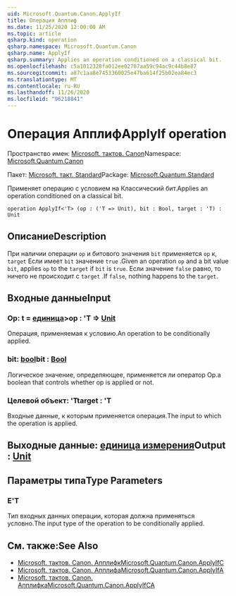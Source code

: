 ```yaml
---
uid: Microsoft.Quantum.Canon.ApplyIf
title: Операция Апплиф
ms.date: 11/25/2020 12:00:00 AM
ms.topic: article
qsharp.kind: operation
qsharp.namespace: Microsoft.Quantum.Canon
qsharp.name: ApplyIf
qsharp.summary: Applies an operation conditioned on a classical bit.
ms.openlocfilehash: c5a1012328fa012ee02707aa59c94ac9c44b8e87
ms.sourcegitcommit: a87c1aa8e7453360025e47ba614f25b02ea84ec3
ms.translationtype: MT
ms.contentlocale: ru-RU
ms.lasthandoff: 11/26/2020
ms.locfileid: "96218841"
---
```

# <a name="applyif-operation"></a><span data-ttu-id="7b6c3-102">Операция Апплиф</span><span class="sxs-lookup"><span data-stu-id="7b6c3-102">ApplyIf operation</span></span>

<span data-ttu-id="7b6c3-103">Пространство имен: [Microsoft. тактов. Canon](xref:Microsoft.Quantum.Canon)</span><span class="sxs-lookup"><span data-stu-id="7b6c3-103">Namespace: [Microsoft.Quantum.Canon](xref:Microsoft.Quantum.Canon)</span></span>

<span data-ttu-id="7b6c3-104">Пакет: [Microsoft. такт. Standard](https://nuget.org/packages/Microsoft.Quantum.Standard)</span><span class="sxs-lookup"><span data-stu-id="7b6c3-104">Package: [Microsoft.Quantum.Standard](https://nuget.org/packages/Microsoft.Quantum.Standard)</span></span>


<span data-ttu-id="7b6c3-105">Применяет операцию с условием на Классический бит.</span><span class="sxs-lookup"><span data-stu-id="7b6c3-105">Applies an operation conditioned on a classical bit.</span></span>

```qsharp
operation ApplyIf<'T> (op : ('T => Unit), bit : Bool, target : 'T) : Unit
```


## <a name="description"></a><span data-ttu-id="7b6c3-106">Описание</span><span class="sxs-lookup"><span data-stu-id="7b6c3-106">Description</span></span>

<span data-ttu-id="7b6c3-107">При наличии операции `op` и битового значения `bit` применяется `op` к, `target` Если имеет `bit` значение `true` .</span><span class="sxs-lookup"><span data-stu-id="7b6c3-107">Given an operation `op` and a bit value `bit`, applies `op` to the `target` if `bit` is `true`.</span></span> <span data-ttu-id="7b6c3-108">Если значение `false` равно, то ничего не происходит с `target` .</span><span class="sxs-lookup"><span data-stu-id="7b6c3-108">If `false`, nothing happens to the `target`.</span></span>

## <a name="input"></a><span data-ttu-id="7b6c3-109">Входные данные</span><span class="sxs-lookup"><span data-stu-id="7b6c3-109">Input</span></span>

### <a name="op--t--unit"></a><span data-ttu-id="7b6c3-110">Op: t = [единица](xref:microsoft.quantum.lang-ref.unit)></span><span class="sxs-lookup"><span data-stu-id="7b6c3-110">op : 'T => [Unit](xref:microsoft.quantum.lang-ref.unit)</span></span> 

<span data-ttu-id="7b6c3-111">Операция, применяемая к условию.</span><span class="sxs-lookup"><span data-stu-id="7b6c3-111">An operation to be conditionally applied.</span></span>


### <a name="bit--bool"></a><span data-ttu-id="7b6c3-112">bit: [bool](xref:microsoft.quantum.lang-ref.bool)</span><span class="sxs-lookup"><span data-stu-id="7b6c3-112">bit : [Bool](xref:microsoft.quantum.lang-ref.bool)</span></span>

<span data-ttu-id="7b6c3-113">Логическое значение, определяющее, применяется ли оператор Op.</span><span class="sxs-lookup"><span data-stu-id="7b6c3-113">a boolean that controls whether op is applied or not.</span></span>


### <a name="target--t"></a><span data-ttu-id="7b6c3-114">Целевой объект: 'T</span><span class="sxs-lookup"><span data-stu-id="7b6c3-114">target : 'T</span></span>

<span data-ttu-id="7b6c3-115">Входные данные, к которым применяется операция.</span><span class="sxs-lookup"><span data-stu-id="7b6c3-115">The input to which the operation is applied.</span></span>



## <a name="output--unit"></a><span data-ttu-id="7b6c3-116">Выходные данные: [единица измерения](xref:microsoft.quantum.lang-ref.unit)</span><span class="sxs-lookup"><span data-stu-id="7b6c3-116">Output : [Unit](xref:microsoft.quantum.lang-ref.unit)</span></span>



## <a name="type-parameters"></a><span data-ttu-id="7b6c3-117">Параметры типа</span><span class="sxs-lookup"><span data-stu-id="7b6c3-117">Type Parameters</span></span>

### <a name="t"></a><span data-ttu-id="7b6c3-118">Е</span><span class="sxs-lookup"><span data-stu-id="7b6c3-118">'T</span></span>

<span data-ttu-id="7b6c3-119">Тип входных данных операции, которая должна применяться условно.</span><span class="sxs-lookup"><span data-stu-id="7b6c3-119">The input type of the operation to be conditionally applied.</span></span>

## <a name="see-also"></a><span data-ttu-id="7b6c3-120">См. также:</span><span class="sxs-lookup"><span data-stu-id="7b6c3-120">See Also</span></span>

- [<span data-ttu-id="7b6c3-121">Microsoft. тактов. Canon. Апплифк</span><span class="sxs-lookup"><span data-stu-id="7b6c3-121">Microsoft.Quantum.Canon.ApplyIfC</span></span>](xref:Microsoft.Quantum.Canon.ApplyIfC)
- [<span data-ttu-id="7b6c3-122">Microsoft. тактов. Canon. Апплифа</span><span class="sxs-lookup"><span data-stu-id="7b6c3-122">Microsoft.Quantum.Canon.ApplyIfA</span></span>](xref:Microsoft.Quantum.Canon.ApplyIfA)
- [<span data-ttu-id="7b6c3-123">Microsoft. тактов. Canon. Апплифка</span><span class="sxs-lookup"><span data-stu-id="7b6c3-123">Microsoft.Quantum.Canon.ApplyIfCA</span></span>](xref:Microsoft.Quantum.Canon.ApplyIfCA)